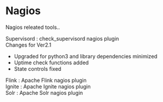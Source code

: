 Nagios
=========

Nagios releated tools..

Supervisord  : check_supervisord nagios plugin<br>
Changes for Ver2.1<br>
- Upgraded for python3 and library dependencies minimized<br>
- Uptime check functions added
- State controls fixed

Flink  : Apache Flink nagios plugin<br>
Ignite : Apache Ignite nagios plugin<br>
Solr  : Apache Solr nagios plugin<br>
